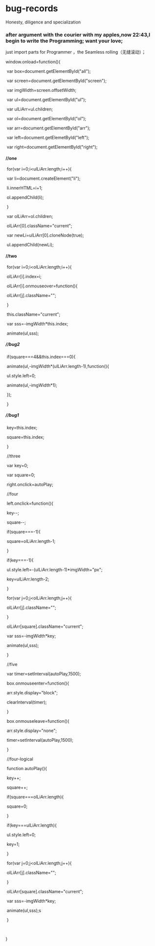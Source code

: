 # bug-records
 Honesty, diligence and specialization

### after argument with the courier with my apples,now 22:43,I begin to write the Programming; want your love;



just import parts for Programmer ，the Seamless rolling（无缝滚动）；



window.onload=function(){

​	var box=document.getElementById("all");

​	var screen=document.getElementById("screen");

​	var imgWidth=screen.offsetWidth;

​	var ul=document.getElementById("ul");

​	var ulLiArr=ul.children;

​	var ol=document.getElementById("ol");

​	var arr=document.getElementById("arr");

​	var left=document.getElemetById("left");

​	var right=document.getElementById("right");

#### 	//one

​	for(var i=0;i<ulLiArr.length;i++){

​		var li=document.createElement("li");

​		li.innerHTML=i+1;

​		ol.appendChild(li);

​	}

​	var olLiArr=ol.children;

​	olLiArr[0].className="current";

​	var newLi=ulLiArr[0].cloneNode(true);

​	ul.appendChild(newLi);



#### 	//two

​	for(var i=0;i<olLiArr.length;i++){

​	 	olLiArr[i].index=i;

​		olLiArr[i].onmouseover=function(){

​		olLiArr[j].className="";

​        	}

​		this.className="current";

​		var sss=-imgWidth*this.index;

​		animate(ul,sss);

##### 		//bug2

​		if(square===4&&this.index===0){

​			animate(ul,-imgWidth*(ulLiArr.length-1),function(){

​				ul.style.left=0;

​				animate(ul,-imgWidth*1);

​			});	

​		}

##### 		//bug1

​		key=this.index;

​		square=this.index;

​	}



​	//three

​	var key=0;

​	var square=0;

​	right.onclick=autoPlay;



​	//four

​	left.onclick=function(){

​		key--;

​		square--;

​		if(square===-1){

​			square=olLiArr.length-1;

​		}

​		if(key===-1){

​			ul.style.left=-(ulLiArr.length-1)*imgWidth+"px";

​			key=ulLiArr.length-2;

​		}

​		for(var j=0;j<olLiArr.length;j++){

​			olLiArr[j].className="";

​		}

​		olLiArr[square].className="current";

​		var sss=-imgWidth*key;

​		animate(ul,sss);

​	}

​	//five

​	var timer=setInterval(autoPlay,1500);

​	box.onmouseenter=function(){

​		arr.style.display="block";

​		clearInterval(timer);

​	}

​	box.onmouseleave=function(){

​		arr.style.display="none";

​		timer=setInterval(autoPlay,1500);

​	}



​	//four-logical

​	function autoPlay(){

​		key++;

​		square++;

​		if(square===olLiArr.length){

​			square=0;

​		}

​		if(key===ulLiArr.length){

​			ul.style.left=0;

​			key=1;

​		}

​		for(var j=0;j<olLiArr.length;j++){

​			olLiArr[j].className="";

​		}

​		olLiArr[square].className="current";

​		var sss=-imgWidth*key;

​		animate(ul,sss);s

​	}

​	















}

